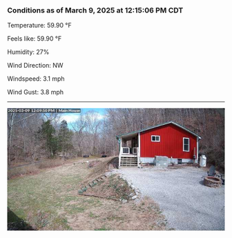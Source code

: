 ### Conditions as of March 9, 2025 at 12:15:06 PM CDT 

Temperature: 59.90 &deg;F

Feels like: 59.90 &deg;F

Humidity: 27%

Wind Direction: NW

Windspeed: 3.1 mph

Wind Gust: 3.8 mph

---

<img src="./images/latest.jpeg"/>

